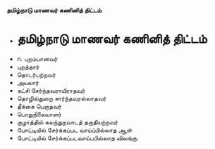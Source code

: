 **தமிழ்நாடு மாணவர் கணினித் திட்டம்**
- # தமிழ்நாடு மாணவர் கணினித் திட்டம்
- n. புறம்பானவர்
- புறத்தார்
- தொடர்பற்றவர்
- அயலார்
- கட்சி சேர்ந்தவராயிராதவர்
- தொழில்துறை சார்ந்தவரல்லாதவர்
- தீக்கை பெறாதவர்
- பொதுநிலையாளர்
- குழாத்தில் கலந்துறவாடத் தகுதியற்றவர்
- போட்டியில் சேர்க்கப்பட வாய்ப்பில்லாத ஆள்
- போட்டியில் சேர்க்கப்படவாய்பபில்லாத விலங்கு.

